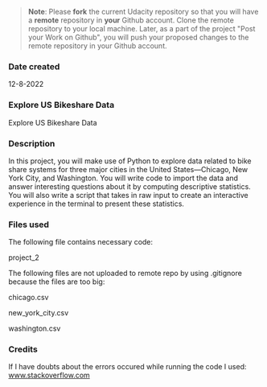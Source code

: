 >**Note**: Please **fork** the current Udacity repository so that you will have a **remote** repository in **your** Github account. Clone the remote repository to your local machine. Later, as a part of the project "Post your Work on Github", you will push your proposed changes to the remote repository in your Github account.

### Date created
12-8-2022

### Explore US Bikeshare Data
Explore US Bikeshare Data

### Description
In this project, you will make use of Python to explore data related to bike share systems for three major cities in the United States—Chicago, New York City, and Washington. You will write code to import the data and answer interesting questions about it by computing descriptive statistics. You will also write a script that takes in raw input to create an interactive experience in the terminal to present these statistics.

### Files used
The following file contains necessary code:

project_2

The following files are not uploaded to remote repo by using .gitignore because the files are too big:

chicago.csv

new_york_city.csv

washington.csv


### Credits
If I have doubts about the errors occured while running the code I used: www.stackoverflow.com

